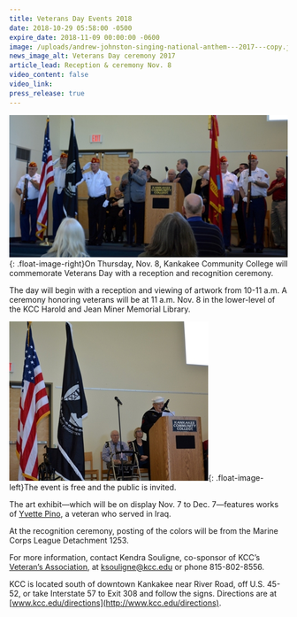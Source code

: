 ```yaml
---
title: Veterans Day Events 2018
date: 2018-10-29 05:58:00 -0500
expire_date: 2018-11-09 00:00:00 -0600
image: /uploads/andrew-johnston-singing-national-anthem---2017---copy.jpg
news_image_alt: Veterans Day ceremony 2017
article_lead: Reception & ceremony Nov. 8
video_content: false
video_link:
press_release: true
---
```


![](/uploads/andrew-johnston-singing-national-anthem---2017---copy-2.jpg){: .float-image-right}On Thursday, Nov. 8, Kankakee Community College will commemorate Veterans Day with a reception and recognition ceremony.

The day will begin with a reception and viewing of artwork from 10-11 a.m. A ceremony honoring veterans will be at 11 a.m. Nov. 8 in the lower-level of the KCC Harold and Jean Miner Memorial Library.

![](/uploads/ray-olley-wwii-veteran-at-the-podium---2017---copy.jpg){: .float-image-left}The event is free and the public is invited.

The art exhibit—which will be on display Nov. 7 to Dec. 7—features works of [Yvette Pino](http://yvettempino.com/), a veteran who served in Iraq.

At the recognition ceremony, posting of the colors will be from the Marine Corps League Detachment 1253.

For more information, contact Kendra Souligne, co-sponsor of KCC’s [Veteran’s Association](http://www.kcc.edu/students/studentlife/clubs/pages/veterans.aspx), at [ksouligne@kcc.edu](mailto:ksouligne@kcc.edu?subject=Veteran's%20Day%20Ceremony) or phone 815-802-8556.

KCC is located south of downtown Kankakee near River Road, off U.S. 45-52, or take Interstate 57 to Exit 308 and follow the signs. Directions are at [www.kcc.edu/directions](http://www.kcc.edu/directions).